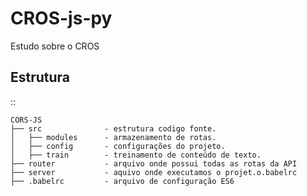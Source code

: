 # CROS-js-py
Estudo sobre o CROS



Estrutura 
-----------------
::

    CORS-JS
    ├── src              - estrutura codigo fonte.
    │   ├── modules      - armazenamento de rotas.
    │   ├── config       - configurações do projeto.
    │   ├── train        - treinamento de conteúdo de texto.
    ├── router           - arquivo onde possui todas as rotas da API
    ├── server           - aquivo onde executamos o projet.o.babelrc
    ├── .babelrc         - arquivo de configuração ES6

    

    
   
